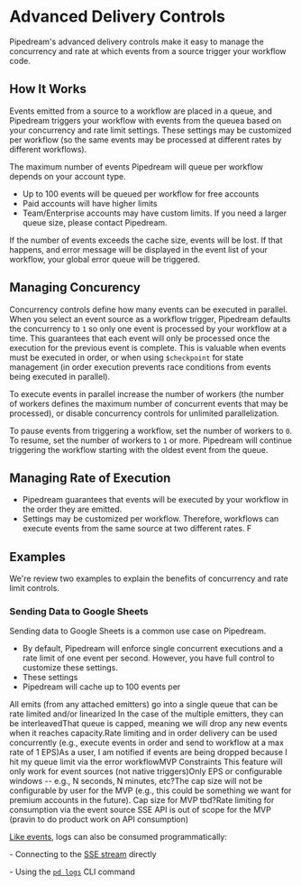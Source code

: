 # Advanced Delivery Controls

Pipedream's advanced delivery controls make it easy to manage the concurrency and rate at which events from a source trigger your workflow code.

## How It Works

Events emitted from a source to a workflow are placed in a queue, and Pipedream triggers your workflow with events from the queuea based on your concurrency and rate limit settings. These settings may be customized per workflow (so the same events may be processed at different rates by different workflows).

The maximum number of events Pipedream will queue per workflow depends on your account type.

- Up to 100 events will be queued per workflow for free accounts
- Paid accounts will have higher limits
- Team/Enterprise accounts may have custom limits. If you need a larger queue size, please contact Pipedream.

If the number of events exceeds the cache size, events will be lost. If that happens, and error message will be displayed in the event list of your workflow, your global error queue will be triggered. 

## Managing Concurency

Concurrency controls define how many events can be executed in parallel. When you select an event source as a workflow trigger, Pipedream defaults the concurrency to `1` so only one event is processed by your workflow at a time. This guarantees that each event will only be processed once the execution for the previous event is complete. This is valuable when events must be executed in order, or when using `$checkpoint` for state management (in order execution prevents race conditions from events being executed in parallel).

To execute events in parallel increase the number of workers (the number of workers defines the maximum number of concurrent events that may be processed), or disable concurrency controls for unlimited parallelization.

To pause events from triggering a workflow, set the number of workers to `0`. To resume, set the number of workers to `1` or more. Pipedream will continue triggering the workflow starting with the oldest event from the queue.

## Managing Rate of Execution



- Pipedream guarantees that events will be executed by your workflow in the order they are emitted. 
- Settings may be customized per workflow. Therefore, workflows can execute events from the same source at two different rates. F

## Examples

We're review two examples to explain the benefits of concurrency and rate limit controls.

### Sending Data to Google Sheets

Sending data to Google Sheets is a common use case on Pipedream.

 

- By default, Pipedream will enforce single concurrent executions and a rate limit of one event per second. However, you have full control to customize these settings.
- These settings   
- Pipedream will cache up to 100 events per 



All emits (from any attached emitters) go into a single queue that can be rate limited and/or linearized In the case of the multiple emitters, they can be interleavedThat queue is capped, meaning we will drop any new events when it reaches capacity.Rate limiting and in order delivery can be used concurrently (e.g., execute events in order and send to workflow at a max rate of 1 EPS)As a user, I am notified if events are being dropped because I hit my queue limit via the error workflowMVP Constraints This feature will only work for event sources (not native triggers)Only EPS or configurable windows -- e.g., N seconds, N minutes, etc?The cap size will not be configurable by user for the MVP (e.g., this could be something we want for premium accounts in the future). Cap size for MVP tbd?Rate limiting for consumption via the event source SSE API is out of scope for the MVP (pravin to do product work on API consumption)



[Like events](/event-sources/), logs can also be consumed programmatically:



\- Connecting to the [SSE stream](/api/sse/) directly

\- Using the [`pd logs`](#pd-logs) CLI command